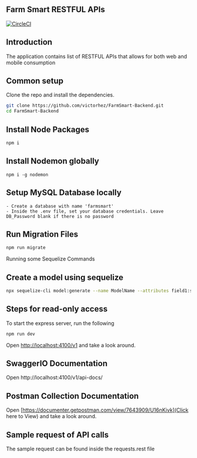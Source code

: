 ## Farm Smart RESTFUL APIs

[![CircleCI](https://img.shields.io/circleci/project/github/contentful/the-example-app.nodejs.svg)](https://circleci.com/gh/contentful/the-example-app.nodejs)

## Introduction
The application contains list of RESTFUL APIs that allows for both web and mobile consumption

## Common setup

Clone the repo and install the dependencies.

```bash
git clone https://github.com/victorhez/FarmSmart-Backend.git
cd FarmSmart-Backend
```

## Install Node Packages
```bash
npm i
```

## Install Nodemon globally
```
npm i -g nodemon
```

## Setup MySQL Database locally

```
- Create a database with name 'farmsmart'
- Inside the .env file, set your database credentials. Leave DB_Password blank if there is no password
```

## Run Migration Files
```bash
npm run migrate
```

Running some Sequelize Commands

## Create a model using sequelize
```bash
npx sequelize-cli model:generate --name ModelName --attributes field1:string,field2:string,field3:string,field4:string
```

## Steps for read-only access

To start the express server, run the following

```bash
npm run dev
```

Open [http://localhost:4100/v1](http://localhost:4100/v1) and take a look around.

## SwaggerIO Documentation
Open http://localhost:4100/v1/api-docs/

## Postman Collection Documentation
Open [https://documenter.getpostman.com/view/7643909/U16nKivk](Click here to View) and take a look around.


## Sample request of API calls
The sample request can be found inside the requests.rest file